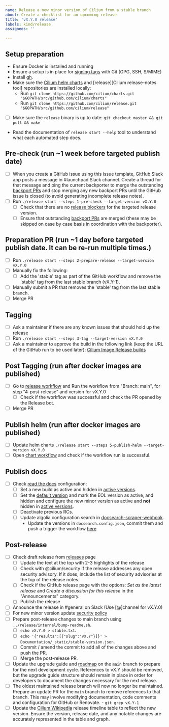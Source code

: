 ```yaml
---
name: Release a new minor version of Cilium from a stable branch
about: Create a checklist for an upcoming release
title: 'vX.Y.0 release'
labels: kind/release
assignees: ''

---
```


## Setup preparation

- Ensure Docker is installed and running
- Ensure a setup is in place for [signing tags] with Git (GPG, SSH, S/MIME)
- Install [gh](https://cli.github.com).
- Make sure the [Cilium helm charts][Cilium charts] and [release][Cilium release-notes tool] repositories are installed locally:
  - Run `git clone https://github.com/cilium/charts.git "$GOPATH/src/github.com/cilium/charts"`
  - Run `git clone https://github.com/cilium/release.git "$GOPATH/src/github.com/cilium/release"`
- [ ] Make sure the `release` binary is up to date:
      `git checkout master && git pull && make`
- Read the documentation of `release start --help` tool to understand what
  each automated step does.

## Pre-check (run ~1 week before targeted publish date)

- [ ] When you create a GitHub issue using this issue template, GitHub Slack app posts a
      message in #launchpad Slack channel. Create a thread for that message and ping the
      current backporter to merge the outstanding [backport PRs] and stop merging any new
      backport PRs until the GitHub issue is closed (to avoid generating incomplete
      release notes).
- [ ] Run `./release start --steps 1-pre-check --target-version vX.Y.0`
  - [ ] Check that there are no [release blockers] for the targeted release
        version.
  - [ ] Ensure that outstanding [backport PRs] are merged (these may be
        skipped on case by case basis in coordination with the backporter).

## Preparation PR (run ~1 day before targeted publish date. It can be re-run multiple times.)

- [ ] Run `./release start --steps 2-prepare-release --target-version vX.Y.0`
- [ ] Manually fix the following:
  - [ ] Add the 'stable' tag as part of the GitHub workflow and remove the
        'stable' tag from the last stable branch (vX.Y-1).
- [ ] Manually submit a PR that removes the 'stable' tag from the last stable 
      branch.
- [ ] Merge PR

## Tagging

- [ ] Ask a maintainer if there are any known issues that should hold up the release
- [ ] Run `./release start --steps 3-tag --target-version vX.Y.0`
- [ ] Ask a maintainer to approve the build in the following link (keep the URL
      of the GitHub run to be used later):
      [Cilium Image Release builds](https://github.com/cilium/cilium/actions?query=workflow:%22Image+Release+Build%22)

## Post Tagging (run after docker images are published)

- [ ] Go to [release workflow] and Run the workflow from "Branch: main", for
  step "4-post-release" and version for vX.Y.0
    - [ ] Check if the workflow was successful and check the PR opened by the
      Release bot.
- [ ] Merge PR

## Publish helm (run after docker images are published)

- [ ] Update helm charts `./release start --steps 5-publish-helm --target-version vX.Y.0`
- [ ] Open [chart workflow] and check if the workflow run is successful.

## Publish docs

- [ ] Check [read the docs] configuration:
  - [ ] Set a new build as active and hidden in [active versions].
  - [ ] Set the [default version] and mark the EOL version as active, and
        hidden and configure the new minor version as active and **not**
        hidden in [active versions].
  - [ ] Deactivate previous RCs.
  - [ ] Update algolia configuration search in [docsearch-scraper-webhook].
    - Update the versions in `docsearch.config.json`, commit them and push a
      trigger the workflow [here](https://github.com/cilium/docsearch-scraper-webhook/actions/workflows/update-algolia-index.yaml)

## Post-release

- [ ] Check draft release from [releases] page
  - [ ] Update the text at the top with 2-3 highlights of the release
  - [ ] Check with @cilium/security if the release addresses any open security
        advisory. If it does, include the list of security advisories at the
        top of the release notes.
  - [ ] Check if the GitHub release page with the options:
        _Set as the latest release_ and _Create a discussion for this release_ in
        the "Announcements" category.
  - [ ] Publish the release
- [ ] Announce the release in #general on Slack (Use [@]channel for vX.Y.0)
- [ ] For new minor version update [security policy]
- [ ] Prepare post-release changes to main branch using `../release/internal/bump-readme.sh`.
  - [ ] `echo vX.Y.0 > stable.txt`.
  - [ ] `echo '{"results":[{"slug":"vX.Y"}]}' > Documentation/_static/stable-version.json`.
  - [ ] Commit / amend the commit to add all of the changes above and push the PR.
  - [ ] Merge the post-release PR.
- [ ] Update the upgrade guide and [roadmap] on the `main` branch to prepare
      for the next development cycle. References to vX.Y should be removed, but
      the upgrade guide structure should remain in place in order for
      developers to document the changes necessary for the next release.
- [ ] The oldest maintained release branch will now no longer be maintained.
      Prepare an update PR for the `main` branch to remove references to that
      branch. This may involve modifying documentation, code comments and
      configuration for GitHub or Renovate.
      - `git grep vX.Y-1`
- [ ] Update the [Cilium Wikipedia] release timeline table to reflect the new
      version. Ensure the version, release date, and any notable changes are
      accurately represented in the table and graph.

[release workflow]: https://github.com/cilium/cilium/actions/workflows/release.yaml
[signing tags]: https://docs.github.com/en/authentication/managing-commit-signature-verification/signing-tags
[release blockers]: https://github.com/cilium/cilium/labels/release-blocker%2FX.Y
[backport PRs]: https://github.com/cilium/cilium/pulls?q=is%3Aopen+is%3Apr+label%3Abackport%2FX.Y
[Cilium charts]: https://github.com/cilium/charts
[releases]: https://github.com/cilium/cilium/releases
[cilium helm release tool]: https://github.com/cilium/charts/blob/master/RELEASE.md
[cilium-runtime images]: https://quay.io/repository/cilium/cilium-runtime
[read the docs]: https://readthedocs.org/projects/cilium/
[active versions]: https://readthedocs.org/projects/cilium/versions/?version_filter=vX.Y
[docsearch-scraper-webhook]: https://github.com/cilium/docsearch-scraper-webhook
[chart workflow]: https://github.com/cilium/charts/actions/workflows/validate-cilium-chart.yaml
[Cilium charts]: https://github.com/cilium/charts
[default version]: https://readthedocs.org/dashboard/cilium/advanced/
[roadmap]: https://github.com/cilium/cilium/blob/main/Documentation/community/roadmap.rst
[security policy]: https://github.com/cilium/cilium/security/policy
[Cilium Wikipedia]: https://en.wikipedia.org/wiki/Cilium_(computing)#Release_timeline
